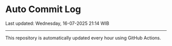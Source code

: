 # Auto Commit Log

Last updated: Wednesday, 16-07-2025 21:14 WIB

---

This repository is automatically updated every hour using GitHub Actions.
